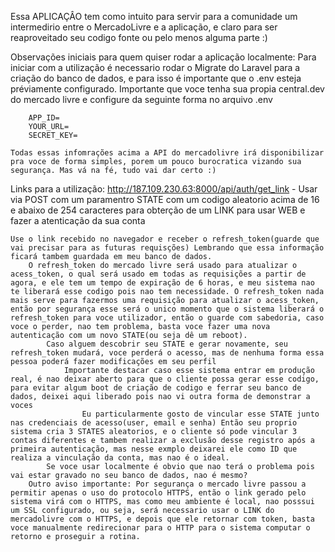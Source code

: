 Essa APLICAÇÂO tem como intuito para servir para a comunidade um intermedirio entre o MercadoLivre e a aplicação, e claro para ser reaproveitado seu codigo fonte ou pelo menos alguma parte :)

Observações iniciais para quem quiser rodar a aplicação localmente:
    Para iniciar com a utilização é necessario rodar o Migrate do Laravel para a criação do banco de dados, e para isso é importante que o .env esteja préviamente configurado.
    Importante que voce tenha sua propia central.dev do mercado livre e configure da seguinte forma no arquivo .env

        APP_ID=
        YOUR_URL=
        SECRET_KEY=

    Todas essas infomrações acima a API do mercadolivre irá disponibilizar pra voce de forma simples, porem um pouco burocratica vizando sua segurança. Mas vá na fé, tudo vai dar certo :)
Links para a utilização:
    http://187.109.230.63:8000/api/auth/get_link - Usar via POST com um paramentro STATE com um codigo aleatorio acima de 16 e abaixo de 254 caracteres para obterção de um LINK para usar WEB e fazer a atenticação da sua conta
    
    Use o link recebido no navegador e receber o refresh_token(guarde que vai precisar para as futuras requisções) Lembrando que essa informação ficará tambem guardada em meu banco de dados.
        O refresh_token do mercado livre será usado para atualizar o acess_token, o qual será usado em todas as requisições a partir de agora, e ele tem um tempo de expiração de 6 horas, e meu sistema nao te liberará esse codigo pois nao tem necessidade. O refresh_token nada mais serve para fazermos uma requisição para atualizar o acess_token, então por segurança esse será o unico momento que o sistema liberará o refresh_token para voce utilizador, então o guarde com sabedoria, caso voce o perder, nao tem problema, basta voce fazer uma nova autenticação com um novo STATE(ou seja dê um reboot).
            Caso alguem descobrir seu STATE e gerar novamente, seu refresh_token mudará, voce perderá o acesso, mas de nenhuma forma essa pessoa poderá fazer modificações em seu perfil
                Importante destacar caso esse sistema entrar em produção real, é nao deixar aberto para que o cliente possa gerar esse codigo, para evitar algum boot de criação de codigo e ferrar seu banco de dados, deixei aqui liberado pois nao vi outra forma de demonstrar a voces
                    Eu particularmente gosto de vincular esse STATE junto nas credenciais de acesso(user, email e senha) Então seu proprio sistema cria 3 STATES aleatorios, e o cliente só pode vincular 3 contas diferentes e tambem realizar a exclusão desse registro após a primeira autenticação, mas nesse exmplo deixarei ele como ID que realiza a vinculação da conta, mas nao é o ideal.
            Se voce usar localmente é obvio que nao terá o problema pois vai estar gravado no seu banco de dados, nao é mesmo?
        Outro aviso importante: Por segurança o mercado livre passou a permitir apenas o uso do protocolo HTTPS, então o link gerado pelo sistema virá com o HTTPS, mas como meu ambiente é local, nao posssui um SSL configurado, ou seja, será necessario usar o LINK do mercadolivre com o HTTPS, e depois que ele retornar com token, basta voce manualmente redirecionar para o HTTP para o sistema computar o retorno e proseguir a rotina.
 

    